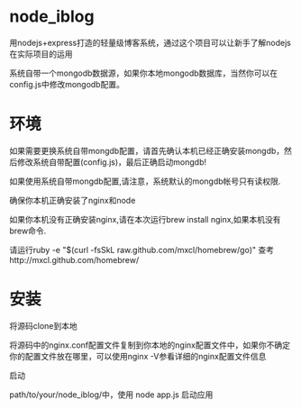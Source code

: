 node_iblog
==========

用nodejs+express打造的轻量级博客系统，通过这个项目可以让新手了解nodejs在实际项目的运用

系统自带一个mongodb数据源，如果你本地mongodb数据库，当然你可以在config.js中修改mongodb配置。

环境
==========

如果需要更换系统自带mongdb配置，请首先确认本机已经正确安装mongdb，然后修改系统自带配置(config.js)，最后正确启动mongdb!

如果使用系统自带mongdb配置,请注意，系统默认的mongdb帐号只有读权限.

确保你本机正确安装了nginx和node

如果你本机没有正确安装nginx,请在本次运行brew install nginx,如果本机没有brew命令.

请运行ruby -e "$(curl -fsSkL raw.github.com/mxcl/homebrew/go)" 查考http://mxcl.github.com/homebrew/

安装
==========

将源码clone到本地

将源码中的nginx.conf配置文件复制到你本地的nginx配置文件中，如果你不确定你的配置文件放在哪里，可以使用nginx -V参看详细的nginx配置文件信息


启动

path/to/your/node_iblog/中，使用 node app.js 启动应用

 

